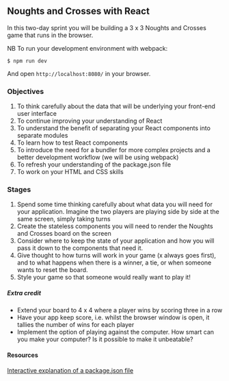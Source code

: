 ## Noughts and Crosses with React

In this two-day sprint you will be building a 3 x 3 Noughts and Crosses game that runs in the browser.

NB To run your development environment with webpack:

```
$ npm run dev
```
And open `http://localhost:8080/` in your browser.


### Objectives

1. To think carefully about the data that will be underlying your front-end user interface
2. To continue improving your understanding of React
3. To understand the benefit of separating your React components into separate modules
4. To learn how to test React components
5. To introduce the need for a bundler for more complex projects and a better development workflow (we will be using webpack)
6. To refresh your understanding of the package.json file
7. To work on your HTML and CSS skills

### Stages

1. Spend some time thinking carefully about what data you will need for your application. Imagine the two players are playing side by side at the same screen, simply taking turns
2. Create the stateless components you will need to render the Noughts and Crosses board on the screen
3. Consider where to keep the state of your application and how you will pass it down to the components that need it.
4. Give thought to how turns will work in your game (x always goes first), and to what happens when there is a winner, a tie, or when someone wants to reset the board.
5. Style your game so that someone would really want to play it!


##### Extra credit

- Extend your board to 4 x 4 where a player wins by scoring three in a row
- Have your app keep score, i.e. whilst the browser window is open, it tallies the number of wins for each player
- Implement the option of playing against the computer. How smart can you make your computer? Is it possible to make it unbeatable?


#### Resources

[Interactive explanation of a package.json file](http://browsenpm.org/package.json)